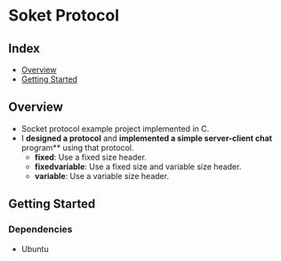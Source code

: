 # Soket Protocol

## Index

  - [Overview](#overview) 
  - [Getting Started](#getting-started)

## Overview

- Socket protocol example project implemented in C.
- I **designed a protocol** and **implemented a simple server-client chat** program** using that protocol.
  - **fixed**: Use a fixed size header.
  - **fixedvariable**: Use a fixed size and variable size header.
  - **variable**: Use a variable size header.

## Getting Started

### Dependencies

- Ubuntu
